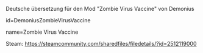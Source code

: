 Deutsche übersetzung für den Mod "Zombie Virus Vaccine" von Demonius

id=DemoniusZombieVirusVaccine

name=Zombie Virus Vaccine

Steam: https://steamcommunity.com/sharedfiles/filedetails/?id=2512119000
